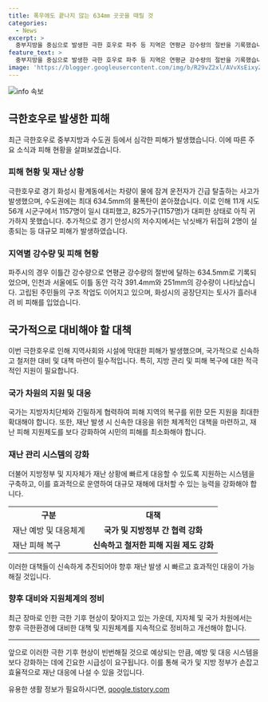 ```yaml
---
title: 폭우에도 끝나지 않는 634㎜ 곳곳을 때릴 것
categories:
  - News
excerpt: >
  중부지방을 중심으로 발생한 극한 호우로 파주 등 지역은 연평균 강수량의 절반을 기록했습니다. 이에 대부분의 지역에서 폭우로 도로 침수와 대규모 대피가 이뤄지는 상황이었습니다. 고립된 주민들이 구조되고, 토사가 흘러내리며 화성공단에는 반도체 부품이 피해를 입을 우려가 있었습니다. 장마전선이 남하하며 서해상에서 발달한 저기압의 영향으로 수도권에 추가 폭우가 예상되고, 기상청은 이에 대해 경계를 당부했습니다.  전국적으로 1157명이 일시 대피하고, 2명이 실종되는 등 피해가 속출한 가운데, 주말 지나면서 남부와 제주 지역에는 비 소식이 없을 전망이었습니다.
feature_text: >
  중부지방을 중심으로 발생한 극한 호우로 파주 등 지역은 연평균 강수량의 절반을 기록했습니다. 이에 대부분의 지역에서 폭우로 도로 침수와 대규모 대피가 이뤄지는 상황이었습니다. 고립된 주민들이 구조되고, 토사가 흘러내리며 화성공단에는 반도체 부품이 피해를 입을 우려가 있었습니다. 장마전선이 남하하며 서해상에서 발달한 저기압의 영향으로 수도권에 추가 폭우가 예상되고, 기상청은 이에 대해 경계를 당부했습니다.  전국적으로 1157명이 일시 대피하고, 2명이 실종되는 등 피해가 속출한 가운데, 주말 지나면서 남부와 제주 지역에는 비 소식이 없을 전망이었습니다.
image: 'https://blogger.googleusercontent.com/img/b/R29vZ2xl/AVvXsEixyZcFfHzMRdzZMjFBmAUKJYCLCGyLL1o632UiGVXcaFdKo_bkvkuCioo0uUKlGfBVcT3P84aROyZIXSBEx3Aw5nCQ3pTgDom1WDC4m8eifvWiAmWEEVb4x6G_l8C0QH225ldMjyaFvpxGEBGNO37VmDTDMHGhJPq73UglMfDca1-0aw/s1600/blogspot.png'
---
```


<p><img src="https://blogger.googleusercontent.com/img/b/R29vZ2xl/AVvXsEixyZcFfHzMRdzZMjFBmAUKJYCLCGyLL1o632UiGVXcaFdKo_bkvkuCioo0uUKlGfBVcT3P84aROyZIXSBEx3Aw5nCQ3pTgDom1WDC4m8eifvWiAmWEEVb4x6G_l8C0QH225ldMjyaFvpxGEBGNO37VmDTDMHGhJPq73UglMfDca1-0aw/s1600/blogspot.png" alt="info 속보" /></p>

<h2 data-ke-size="size26">극한호우로 발생한 피해</h2>

<p data-ke-size="size16">최근 극한호우로 중부지방과 수도권 등에서 심각한 피해가 발생했습니다. 이에 따른 주요 소식과 피해 현황을 살펴보겠습니다.</p>

<h3>피해 현황 및 재난 상황</h3>

<p data-ke-size="size16">극한호우로 경기 화성시 황계동에서는 차량이 물에 잠겨 운전자가 긴급 탈출하는 사고가 발생했으며, 수도권에는 최대 634.5mm의 물폭탄이 쏟아졌습니다. 이로 인해 11개 시도 56개 시군구에서 1157명이 일시 대피했고, 825가구(1157명)가 대피한 상태로 아직 귀가하지 못했습니다. 추가적으로 경기 안성시의 저수지에서는 낚싯배가 뒤집혀 2명이 실종되는 등 대규모 피해가 발생하였습니다.</p>

<h3>지역별 강수량 및 피해 현황</h3>

<p data-ke-size="size16">파주시의 경우 이틀간 강수량으로 연평균 강수량의 절반에 달하는 634.5mm로 기록되었으며, 인천과 서울에도 이틀 동안 각각 391.4mm와 251mm의 강수량이 나타났습니다. 고립된 주민들의 구조 작업도 이어지고 있으며, 화성시의 공장단지는 토사가 흘러내려 비 피해를 입었습니다.</p>

<h2 data-ke-size="size26">국가적으로 대비해야 할 대책</h2>

<p data-ke-size="size16">이번 극한호우로 인해 지역사회와 시설에 막대한 피해가 발생했으며, 국가적으로 신속하고 철저한 대비 및 대책 마련이 필수적입니다. 특히, 지방 관리 및 피해 복구에 대한 적극적인 지원이 필요합니다.</p>

<h3>국가 차원의 지원 및 대응</h3>

<p data-ke-size="size16">국가는 지방자치단체와 긴밀하게 협력하여 피해 지역의 복구를 위한 모든 지원을 최대한 확대해야 합니다. 또한, 재난 발생 시 신속한 대응을 위한 체계적인 대책을 마련하고, 재난 피해 지원제도를 보다 강화하여 시민의 피해를 최소화해야 합니다.</p>

<h3>재난 관리 시스템의 강화</h3>

<p data-ke-size="size16">더불어 지방정부 및 지자체가 재난 상황에 빠르게 대응할 수 있도록 지원하는 시스템을 구축하고, 이를 효과적으로 운영하여 대규모 재해에 대처할 수 있는 능력을 강화해야 합니다.</p>

<table style="width:100%">
  <tr>
    <th>구분</th>
    <th>대책</th>
  </tr>
  <tr>
    <td>재난 예방 및 대응체계</td>
    <td style="text-align: center; height: 17px;"><b>국가 및 지방정부 간 협력 강화</b></td>
  </tr>
  <tr>
    <td>재난 피해 복구</td>
    <td style="text-align: center; height: 17px;"><b>신속하고 철저한 피해 지원 제도 강화</b></td>
  </tr>
</table>

<p data-ke-size="size16">이러한 대책들이 신속하게 추진되어야 향후 재난 발생 시 빠르고 효과적인 대응이 가능해질 것입니다.</p>

<h3>향후 대비와 지원체계의 정비</h3>

<p data-ke-size="size16">최근 장마로 인한 극한 기후 현상이 잦아지고 있는 가운데, 지자체 및 국가 차원에서는 향후 극한환경에 대비한 대책 및 지원체계를 지속적으로 정비하고 개선해야 합니다.</p>

<hr>

<p data-ke-size="size16">앞으로 이러한 극한 기후 현상이 빈번해질 것으로 예상되는 만큼, 예방 및 대응 시스템을 보다 강화하는 데에 긴요한 시급성이 요구됩니다. 이를 통해 국가 및 지방 정부가 손잡고 효율적으로 재난 대응에 나설 수 있을 것입니다.</p>
유용한 생활 정보가 필요하시다면, <a href="https://qoogle.tistory.com" rel="dofollow">qoogle.tistory.com</a>


